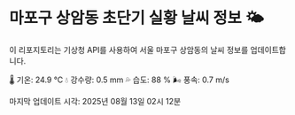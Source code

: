 
# 마포구 상암동 초단기 실황 날씨 정보 🌤️

이 리포지토리는 기상청 API를 사용하여 서울 마포구 상암동의 날씨 정보를 업데이트합니다. 

🌡️ 기온: 24.9 ℃
💧 강수량: 0.5 mm
💦 습도: 88 %
🌬️ 풍속: 0.7 m/s

마지막 업데이트 시각: 2025년 08월 13일 02시 12분    
